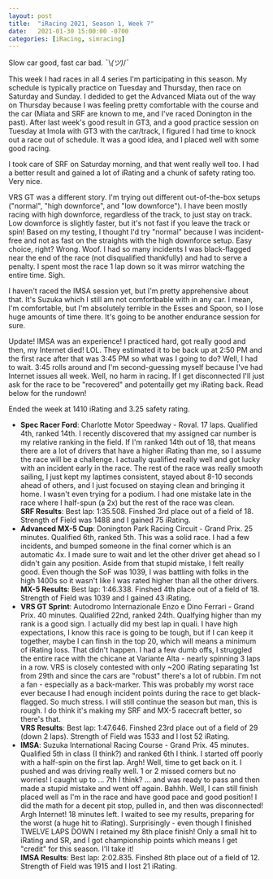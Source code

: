 ```yaml
---
layout: post
title:  "iRacing 2021, Season 1, Week 7"
date:   2021-01-30 15:00:00 -0700
categories: [iRacing, simracing]
---
```

Slow car good, fast car bad. ¯\\_(ツ)_/¯

This week I had races in all 4 series I'm participating in this season. My schedule is typically practice on Tuesday and Thursday, then race on Saturday and Sunday. I dedided to get the Advanced Miata out of the way on Thursday because I was feeling pretty comfortable with the course and the car (Miata and SRF are known to me, and I've raced Donington in the past). After last week's good result in GT3, and a good practice session on Tuesday at Imola with GT3 with the car/track, I figured I had time to knock out a race out of schedule. It was a good idea, and I placed well with some good racing. 

I took care of SRF on Saturday morning, and that went really well too. I had a better result and gained a lot of iRating and a chunk of safety rating too. Very nice.

VRS GT was a different story. I'm trying out different out-of-the-box setups ("normal", "high downforce", and "low downforce"). I have been mostly racing with high downforce, regardless of the track, to just stay on track. Low downforce is slightly faster, but it's not fast if you leave the track or spin! Based on my testing, I thought I'd try "normal" because I was incident-free and not as fast on the straights with the high downforce setup. Easy choice, right? Wrong. Woof. I had so many incidents I was black-flagged near the end of the race (not disqualified thankfully) and had to serve a penalty. I spent most the race 1 lap down so it was mirror watching the entire time. Sigh.

I haven't raced the IMSA session yet, but I'm pretty apprehensive about that. It's Suzuka which I still am not comfortbable with in any car. I mean, I'm comfortable, but I'm absolutely terrible in the Esses and Spoon, so I lose huge amounts of time there. It's going to be another endurance session for sure.

Update! IMSA was an experience! I practiced hard, got really good and then, my Internet died! LOL. They estimated it to be back up at 2:50 PM and the first race after that was 3:45 PM so what was I going to do? Well, I had to wait. 3:45 rolls around and I'm second-guessing myself because I've had Internet issues all week. Well, no harm in racing. If I get disconnected I'll just ask for the race to be "recovered" and potentailly get my iRating back. Read below for the rundown!

Ended the week at 1410 iRating and 3.25 safety rating.

* **Spec Racer Ford**: Charlotte Motor Speedway - Roval. 17 laps. Qualified 4th, ranked 14th. I recently discovered that my assigned car number is my relative ranking in the field. If I'm ranked 14th out of 18, that means there are a lot of drivers that have a higher iRating than me, so I assume the race will be a challenge. I actually qualified really well and got lucky with an incident early in the race. The rest of the race was really smooth sailing, I just kept my laptimes consistent, stayed about 8-10 seconds ahead of others, and I just focused on staying clean and bringing it home. I wasn't even trying for a podium. I had one mistake late in the race where I half-spun (a 2x) but the rest of the race was clean.  
**SRF Results**: Best lap: 1:35.508. Finshed 3rd place out of a field of 18. Strength of Field was 1488 and I gained 75 iRating.  
* **Advanced MX-5 Cup**: Donington Park Racing Circuit - Grand Prix. 25 minutes. Qualified 6th, ranked 5th. This was a solid race. I had a few incidents, and bumped someone in the final corner which is an automatic 4x. I made sure to wait and let the other driver get ahead so I didn't gain any position. Aside from that stupid mistake, I felt really good. Even though the SoF was 1039, I was battling with folks in the high 1400s so it wasn't like I was rated higher than all the other drivers.  
**MX-5 Results**: Best lap: 1:46.338. Finshed 4th place out of a field of 18. Strength of Field was 1039 and I gained 43 iRating.
* **VRS GT Sprint**: Autodromo Internazionale Enzo e Dino Ferrari - Grand Prix. 40 minutes. Qualified 22nd, ranked 24th. Qualfying higher than my rank is a good sign. I actually did my best lap in quali. I have high expectations, I know this race is going to be tough, but if I can keep it together, maybe I can finsh in the top 20, which will means a minimum of iRating loss. That didn't happen. I had a few dumb offs, I struggled the entire race with the chicane at Variante Alta - nearly spinning 3 laps in a row. VRS is closely contested with only ~200 iRating separating 1st from 29th and since the cars are "robust" there's a lot of rubbin. I'm not a fan - especially as a back-marker. This was probably my worst race ever because I had enough incident points during the race to get black-flagged. So much stress. I will still continue the season but man, this is rough. I do think it's making my SRF and MX-5 racecraft better, so there's that.  
**VRS Results**: Best lap: 1:47.646. Finshed 23rd place out of a field of 29 (down 2 laps). Strength of Field was 1533 and I lost 52 iRating.
* **IMSA**: Suzuka International Racing Course - Grand Prix. 45 minutes. Qualified 5th in class (I think?) and ranked 6th I think. I started off poorly with a half-spin on the first lap. Argh! Well, time to get back on it. I pushed and was driving really well. 1 or 2 missed corners but no worries! I caught up to ... 7th I think? ... and was ready to pass and then made a stupid mistake and went off again. Bahhh. Well, I can still finish placed well as I'm in the race and have good pace and good position! I did the math for a decent pit stop, pulled in, and then was disconnected! Argh Internet! 18 minutes left. I waited to see my results, preparing for the worst (a huge hit to iRating). Surprisingly - even though I finished TWELVE LAPS DOWN I retained my 8th place finish! Only a small hit to iRating and SR, and I got championship points which means I get "credit" for this season. I'll take it!  
**IMSA Results**: Best lap: 2:02.835. Finshed 8th place out of a field of 12. Strength of Field was 1915 and I lost 21 iRating.
